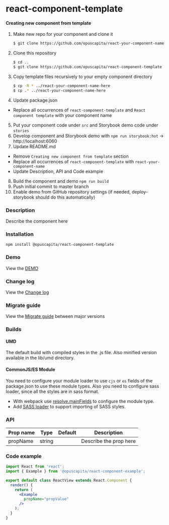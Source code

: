 # react-component-template

#### Creating new component from template
1. Make new repo for your component and clone it
   ```bash
   $ git clone https://github.com/opuscapita/react-your-component-name-here
   ```
2. Clone this repository
   ```bash
   $ cd ..
   $ git clone https://github.com/opuscapita/react-component-template
   ```
3. Copy template files recursively to your empty component directory
   ```bash
   $ cp -R * ../react-your-component-name-here
   $ cp .* ../react-your-component-name-here
   ```
4. Update package.json
  - Replace all occurrences of `react-component-template` and `React component template` with your component name
5. Put your component code under `src` and Storybook demo code under `stories`
6. Develop component and Storybook demo with `npm run storybook:hot` -> http://localhost:6060
7. Update README.md
  - Remove `Creating new component from template` section
  - Replace all occurrences of `react-component-template` with `react-your-component-name`
  - Update Description, API and Code example
8. Build the component and demo `npm run build` 
9. Push initial commit to master branch
10. Enable demo from GitHub repository settings (if needed, deploy-storybook should do this automatically)

### Description
Describe the component here

### Installation
```
npm install @opuscapita/react-component-template
```

### Demo
View the [DEMO](https://opuscapita.github.io/react-component-template)

### Change log
View the [Change log](CHANGELOG.md)

### Migrate guide
View the [Migrate guide](MIGRATEGUIDE.md) between major versions

### Builds
#### UMD
The default build with compiled styles in the .js file. Also minified version available in the lib/umd directory.
#### CommonJS/ES Module
You need to configure your module loader to use `cjs` or `es` fields of the package.json to use these module types.
Also you need to configure sass loader, since all the styles are in sass format.
* With webpack use [resolve.mainFields](https://webpack.js.org/configuration/resolve/#resolve-mainfields) to configure the module type.
* Add [SASS loader](https://github.com/webpack-contrib/sass-loader) to support importing of SASS styles.

### API
| Prop name                | Type             | Default                                  | Description                              |
| ------------------------ | ---------------- | ---------------------------------------- | ---------------------------------------- |
| propName                 | string           |                                          | Describe the prop here                   |

### Code example
```jsx
import React from 'react';
import { Example } from '@opuscapita/react-component-example';

export default class ReactView extends React.Component {
  render() {
    return (
      <Example
        propName="propValue"
      />
    );
  }
}
```
